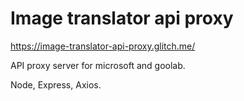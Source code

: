 # Image translator api proxy

https://image-translator-api-proxy.glitch.me/

API proxy server for microsoft and goolab.

Node, Express, Axios.

